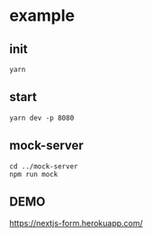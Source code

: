# example

## init

```
yarn
```

## start

```
yarn dev -p 8080
```

## mock-server

```
cd ../mock-server
npm run mock
```


## DEMO
https://nextjs-form.herokuapp.com/
